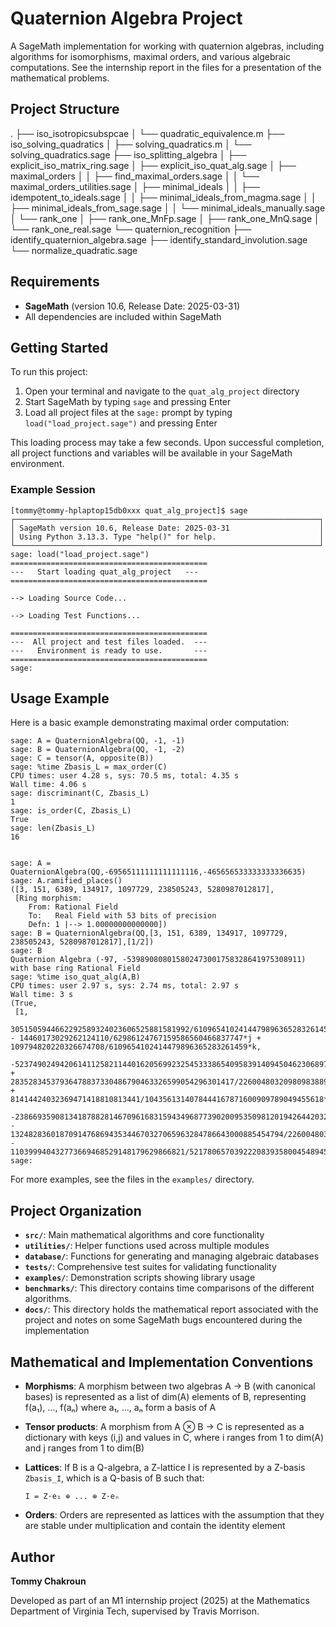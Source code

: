 # Quaternion Algebra Project

A SageMath implementation for working with quaternion algebras, including algorithms for isomorphisms, maximal orders, and various algebraic computations. See the internship report in the files for a presentation of the mathematical problems.

## Project Structure

.
├── iso_isotropicsubspcae
│   └── quadratic_equivalence.m
├── iso_solving_quadratics
│   ├── solving_quadratics.m
│   └── solving_quadratics.sage
├── iso_splitting_algebra
│   ├── explicit_iso_matrix_ring.sage
│   ├── explicit_iso_quat_alg.sage
│   ├── maximal_orders
│   │   ├── find_maximal_orders.sage
│   │   └── maximal_orders_utilities.sage
│   ├── minimal_ideals
│   │   ├── idempotent_to_ideals.sage
│   │   ├── minimal_ideals_from_magma.sage
│   │   ├── minimal_ideals_from_sage.sage
│   │   └── minimal_ideals_manually.sage
│   └── rank_one
│       ├── rank_one_MnFp.sage
│       ├── rank_one_MnQ.sage
│       └── rank_one_real.sage
└── quaternion_recognition
    ├── identify_quaternion_algebra.sage
    ├── identify_standard_involution.sage
    └── normalize_quadratic.sage


## Requirements

- **SageMath** (version 10.6, Release Date: 2025-03-31)
- All dependencies are included within SageMath

## Getting Started

To run this project:

1. Open your terminal and navigate to the `quat_alg_project` directory
2. Start SageMath by typing `sage` and pressing Enter
3. Load all project files at the `sage:` prompt by typing `load("load_project.sage")` and pressing Enter

This loading process may take a few seconds. Upon successful completion, all project functions and variables will be available in your SageMath environment.

### Example Session

```
[tommy@tommy-hplaptop15db0xxx quat_alg_project]$ sage
┌────────────────────────────────────────────────────────────────────┐
│ SageMath version 10.6, Release Date: 2025-03-31                    │
│ Using Python 3.13.3. Type "help()" for help.                       │
└────────────────────────────────────────────────────────────────────┘
sage: load("load_project.sage")
============================================
---   Start loading quat_alg_project   ---
============================================

--> Loading Source Code...

--> Loading Test Functions...

============================================
---  All project and test files loaded.  ---
---   Environment is ready to use.       ---
============================================
sage: 
```

## Usage Example

Here is a basic example demonstrating maximal order computation:

```sage
sage: A = QuaternionAlgebra(QQ, -1, -1)
sage: B = QuaternionAlgebra(QQ, -1, -2)
sage: C = tensor(A, opposite(B))
sage: %time Zbasis_L = max_order(C)
CPU times: user 4.28 s, sys: 70.5 ms, total: 4.35 s
Wall time: 4.06 s
sage: discriminant(C, Zbasis_L)
1
sage: is_order(C, Zbasis_L)
True
sage: len(Zbasis_L)
16


sage: A = QuaternionAlgebra(QQ,-69565111111111111116,-465656533333333336635)
sage: A.ramified_places()
([3, 151, 6389, 134917, 1097729, 238505243, 5280987012817],
 [Ring morphism:
    From: Rational Field
    To:   Real Field with 53 bits of precision
    Defn: 1 |--> 1.00000000000000])
sage: B = QuaternionAlgebra(QQ,[3, 151, 6389, 134917, 1097729, 238505243, 5280987012817],[1/2])
sage: B
Quaternion Algebra (-97, -539890808015802473001758328641975308911) with base ring Rational Field
sage: %time iso_quat_alg(A,B)
CPU times: user 2.97 s, sys: 2.74 ms, total: 2.97 s
Wall time: 3 s
(True,
 [1,
  3051505944662292589324023606525881581992/6109654102414479896365283261459*i - 14460173029262124110/62986124767159586560466837747*j + 109794820220326674708/6109654102414479896365283261459*k,
  -52374902494206141125821144016205699232545333865409583914094504623068977/43844931822703108744970588984500902943970259414258312936269794*i + 28352834537936478837330486790463326599054296301417/226004803209809838891600974146911870845207522753908829568401*j + 81414424032369471418810813441/1043561314078444167871600909789049455618*k,
  -238669359081341878828146709616831594349687739020095350981201942644203269418757063/21922465911351554372485294492250451471985129707129156468134897*i - 1324828360187091476869435344670327065963284786643000885454794/226004803209809838891600974146911870845207522753908829568401*j - 110399940432773669468529148179629866821/521780657039222083935800454894524727809*k])
sage: 
```

For more examples, see the files in the `examples/` directory.

## Project Organization

- **`src/`**: Main mathematical algorithms and core functionality
- **`utilities/`**: Helper functions used across multiple modules
- **`database/`**: Functions for generating and managing algebraic databases
- **`tests/`**: Comprehensive test suites for validating functionality
- **`examples/`**: Demonstration scripts showing library usage
- **`benchmarks/`**: This directory contains time comparisons of the different algorithms.
- **`docs/`**: This directory holds the mathematical report associated with the project and notes on some SageMath bugs encountered during the implementation

## Mathematical and Implementation Conventions

- **Morphisms**: A morphism between two algebras A → B (with canonical bases) is represented as a list of dim(A) elements of B, representing f(a₁), ..., f(aₙ) where a₁, ..., aₙ form a basis of A
  
- **Tensor products**: A morphism from A ⊗ B → C is represented as a dictionary with keys (i,j) and values in C, where i ranges from 1 to dim(A) and j ranges from 1 to dim(B)

- **Lattices**: If B is a Q-algebra, a Z-lattice I is represented by a Z-basis `Zbasis_I`, which is a Q-basis of B such that:
  ```
  I = Z·e₁ ⊕ ... ⊕ Z·eₙ
  ```

- **Orders**: Orders are represented as lattices with the assumption that they are stable under multiplication and contain the identity element


## Author

**Tommy Chakroun**

Developed as part of an M1 internship project (2025) at the Mathematics Department of Virginia Tech, supervised by Travis Morrison.